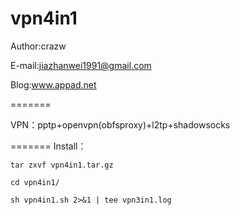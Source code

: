 vpn4in1
=======

Author:crazw

E-mail:jiazhanwei1991@gmail.com

Blog:www.appad.net

=======

VPN：pptp+openvpn(obfsproxy)+l2tp+shadowsocks

=======
Install：

    tar zxvf vpn4in1.tar.gz
  
    cd vpn4in1/
  
    sh vpn4in1.sh 2>&1 | tee vpn3in1.log

